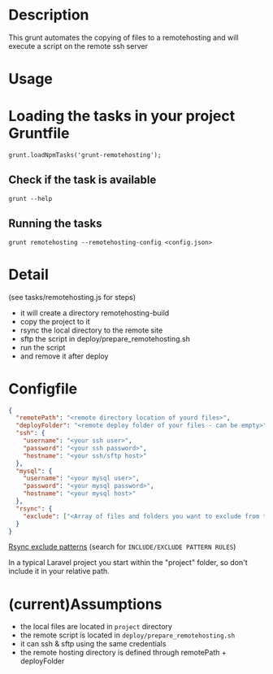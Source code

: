 # Description
This grunt automates the copying of files to a remotehosting and will execute a script on the remote ssh server

# Usage
# Loading the tasks in your project Gruntfile
`grunt.loadNpmTasks('grunt-remotehosting');`

## Check if the task is available
`grunt --help`

## Running the tasks 
`grunt remotehosting --remotehosting-config <config.json>`

# Detail
(see tasks/remotehosting.js for steps)

- it will create a directory remotehosting-build
- copy the project to it
- rsync the local directory to the remote site
- sftp the script in deploy/prepare_remotehosting.sh 
- run the script
- and remove it after deploy

# Configfile

```json
{
  "remotePath": "<remote directory location of yourd files>",
  "deployFolder": "<remote deploy folder of your files - can be empty>",
  "ssh": {
    "username": "<your ssh user>",
    "password": "<your ssh password>",
    "hostname": "<your ssh/sftp host>"
  },
  "mysql": {
    "username": "<your mysql user>",
    "password": "<your mysql password>",
    "hostname": "<your mysql host>"
  },
  "rsync": {
    "exclude": ["<Array of files and folders you want to exclude from the rsync. (so they don't get deleted on remote)>"]  
  }
}
```

[Rsync exclude patterns](http://www.samba.org/ftp/rsync/rsync.html) (search for `INCLUDE/EXCLUDE PATTERN RULES`)
  
In a typical Laravel project you start within the "project" folder, so don't include it in your relative path.

# (current)Assumptions
- the local files are located in `project` directory
- the remote script is located in `deploy/prepare_remotehosting.sh`
- it can ssh & sftp using the same credentials
- the remote hosting directory is defined through remotePath + deployFolder
